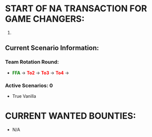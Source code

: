 # START OF NA TRANSACTION FOR GAME CHANGERS:

1) 

## Current Scenario Information:

### Team Rotation Round:

- <span style="color: green;">**FFA**</span> -> <span style="color: red;">**To2**</span> -> <span style="color: red;">**To3**</span> -> <span style="color: red;">**To4**</span> -> 


### Active Scenarios: 0

- True Vanilla

# CURRENT WANTED BOUNTIES:
- N/A
